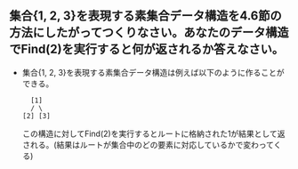 ## 集合{1, 2, 3}を表現する素集合データ構造を4.6節の方法にしたがってつくりなさい。あなたのデータ構造でFind(2)を実行すると何が返されるか答えなさい。
- 集合{1, 2, 3}を表現する素集合データ構造は例えば以下のように作ることができる。
  ```
    [1]
    / \
  [2] [3]
  ```
  この構造に対してFind(2)を実行するとルートに格納された1が結果として返される。(結果はルートが集合中のどの要素に対応しているかで変わってくる)
